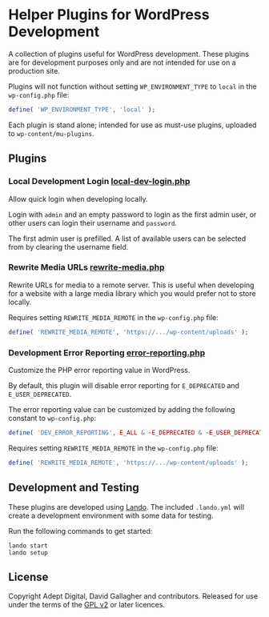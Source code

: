 # Helper Plugins for WordPress Development

A collection of plugins useful for WordPress development. These plugins are for development purposes only and are not
intended for use on a production site.

Plugins will not function without setting `WP_ENVIRONMENT_TYPE` to `local` in the `wp-config.php` file:

```php
define( 'WP_ENVIRONMENT_TYPE', 'local' );
```

Each plugin is stand alone; intended for use as must-use plugins, uploaded to `wp-content/mu-plugins`.

## Plugins

###  Local Development Login [local-dev-login.php](src/local-dev-login.php)

Allow quick login when developing locally.

Login with `admin` and an empty password to login as the first admin user, or other users can login their username and
`password`.

The first admin user is prefilled. A list of available users can be selected from by clearing the username field.

### Rewrite Media URLs [rewrite-media.php](src/rewrite-media.php)

Rewrite URLs for media to a remote server. This is useful when developing for a website with a large media library which
you would prefer not to store locally.

Requires setting `REWRITE_MEDIA_REMOTE` in the `wp-config.php` file:

```php
define( 'REWRITE_MEDIA_REMOTE', 'https://.../wp-content/uploads' );
```

### Development Error Reporting [error-reporting.php](src/error-reporting.php)

Customize the PHP error reporting value in WordPress.

By default, this plugin will disable error reporting for `E_DEPRECATED` and `E_USER_DEPRECATED`.

The error reporting value can be customized by adding the following constant to `wp-config.php`:
```php
define( 'DEV_ERROR_REPORTING', E_ALL & ~E_DEPRECATED & ~E_USER_DEPRECATED & ~E_NOTICE );
```

Requires setting `REWRITE_MEDIA_REMOTE` in the `wp-config.php` file:

```php
define( 'REWRITE_MEDIA_REMOTE', 'https://.../wp-content/uploads' );
```

## Development and Testing

These plugins are developed using [Lando](https://docs.lando.dev/). The included `.lando.yml` will create a development
environment with some data for testing.

Run the following commands to get started:

```shell
lando start
lando setup
```

## License

Copyright Adept Digital, David Gallagher and contributors. Released for use under the terms of the
[GPL v2](https://opensource.org/licenses/GPL-2.0) or later licences.